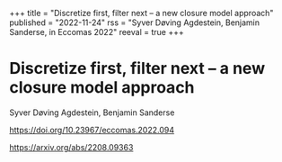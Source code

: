 +++
title = "Discretize first, filter next – a new closure model approach"
published = "2022-11-24"
rss = "Syver Døving Agdestein, Benjamin Sanderse, in Eccomas 2022"
reeval = true
+++

# Discretize first, filter next – a new closure model approach

Syver Døving Agdestein, Benjamin Sanderse

<https://doi.org/10.23967/eccomas.2022.094>

<https://arxiv.org/abs/2208.09363>
